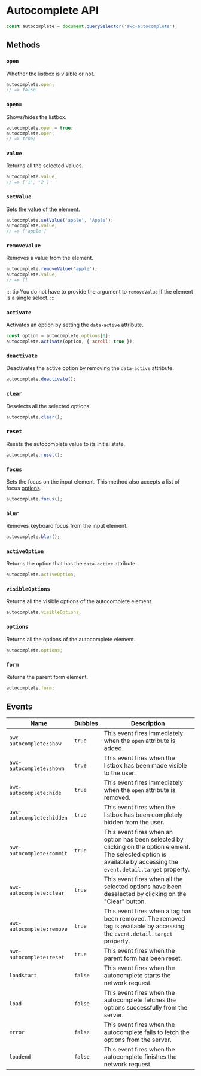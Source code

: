# Autocomplete API

```js
const autocomplete = document.querySelector('awc-autocomplete');
```

## Methods

### `open`

Whether the listbox is visible or not.

```js
autocomplete.open;
// => false
```

### `open=`

Shows/hides the listbox.

```js
autocomplete.open = true;
autocomplete.open;
// => true;
```

### `value`

Returns all the selected values.

```js
autocomplete.value;
// => ['1', '2']
```

### `setValue`

Sets the value of the element.

```js
autocomplete.setValue('apple', 'Apple');
autocomplete.value;
// => ['apple']
```

### `removeValue`

Removes a value from the element.

```js
autocomplete.removeValue('apple');
autocomplete.value;
// => []
```

::: tip
You do not have to provide the argument to `removeValue` if the element is a single select.
:::

### `activate`

Activates an option by setting the `data-active` attribute.

```js
const option = autocomplete.options[0];
autocomplete.activate(option, { scroll: true });
```

### `deactivate`

Deactivates the active option by removing the `data-active` attribute.

```js
autocomplete.deactivate();
```

### `clear`

Deselects all the selected options.

```js
autocomplete.clear();
```

### `reset`

Resets the autocomplete value to its initial state.

```js
autocomplete.reset();
```

### `focus`

Sets the focus on the input element. This method also accepts a list of focus [options](https://developer.mozilla.org/en-US/docs/Web/API/HTMLElement/focus#parameters).

```js
autocomplete.focus();
```

### `blur`

Removes keyboard focus from the input element.

```js
autocomplete.blur();
```

### `activeOption`

Returns the option that has the `data-active` attribute.

```js
autocomplete.activeOption;
```

### `visibleOptions`

Returns all the visible options of the autocomplete element.

```js
autocomplete.visibleOptions;
```

### `options`

Returns all the options of the autocomplete element.

```js
autocomplete.options;
```

### `form`

Returns the parent form element.

```js
autocomplete.form;
```

## Events

| Name                      | Bubbles   | Description                                                                                                                                                            |
| ------                    | --------- | ------------                                                                                                                                                           |
| `awc-autocomplete:show`   | `true`    | This event fires immediately when the `open` attribute is added.                                                                                                       |
| `awc-autocomplete:shown`  | `true`    | This event fires when the listbox has been made visible to the user.                                                                                                   |
| `awc-autocomplete:hide`   | `true`    | This event fires immediately when the `open` attribute is removed.                                                                                                     |
| `awc-autocomplete:hidden` | `true`    | This event fires when the listbox has been completely hidden from the user.                                                                                            |
| `awc-autocomplete:commit` | `true`    | This event fires when an option has been selected by clicking on the option element. The selected option is available by accessing the `event.detail.target` property. |
| `awc-autocomplete:clear`  | `true`    | This event fires when all the selected options have been deselected by clicking on the "Clear" button.                                                                 |
| `awc-autocomplete:remove` | `true`    | This event fires when a tag has been removed. The removed tag is available by accessing the `event.detail.target` property.                                            |
| `awc-autocomplete:reset`  | `true`    | This event fires when the parent form has been reset.                                                                                                                  |
| `loadstart`               | `false`   | This event fires when the autocomplete starts the network request.                                                                                                     |
| `load`                    | `false`   | This event fires when the autocomplete fetches the options successfully from the server.                                                                               |
| `error`                   | `false`   | This event fires when the autocomplete fails to fetch the options from the server.                                                                                     |
| `loadend`                 | `false`   | This event fires when the autocomplete finishes the network request.                                                                                                   |
